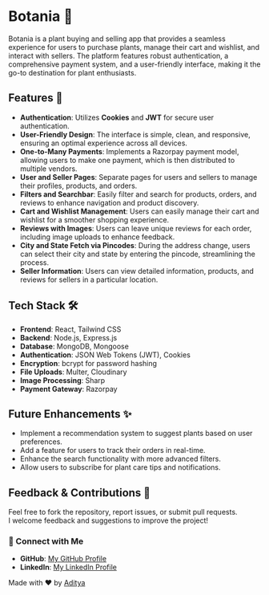 # Botania 🌱

Botania is a plant buying and selling app that provides a seamless experience for users to purchase plants, manage their cart and wishlist, and interact with sellers. The platform features robust authentication, a comprehensive payment system, and a user-friendly interface, making it the go-to destination for plant enthusiasts.

## Features 🚀

- **Authentication**: Utilizes **Cookies** and **JWT** for secure user authentication.
- **User-Friendly Design**: The interface is simple, clean, and responsive, ensuring an optimal experience across all devices.
- **One-to-Many Payments**: Implements a Razorpay payment model, allowing users to make one payment, which is then distributed to multiple vendors.
- **User and Seller Pages**: Separate pages for users and sellers to manage their profiles, products, and orders.
- **Filters and Searchbar**: Easily filter and search for products, orders, and reviews to enhance navigation and product discovery.
- **Cart and Wishlist Management**: Users can easily manage their cart and wishlist for a smoother shopping experience.
- **Reviews with Images**: Users can leave unique reviews for each order, including image uploads to enhance feedback.
- **City and State Fetch via Pincodes**: During the address change, users can select their city and state by entering the pincode, streamlining the process.
- **Seller Information**: Users can view detailed information, products, and reviews for sellers in a particular location.

## Tech Stack 🛠️

- **Frontend**: React, Tailwind CSS
- **Backend**: Node.js, Express.js
- **Database**: MongoDB, Mongoose
- **Authentication**: JSON Web Tokens (JWT), Cookies
- **Encryption**: bcrypt for password hashing
- **File Uploads**: Multer, Cloudinary
- **Image Processing**: Sharp
- **Payment Gateway**: Razorpay

## Future Enhancements ✨

- Implement a recommendation system to suggest plants based on user preferences.
- Add a feature for users to track their orders in real-time.
- Enhance the search functionality with more advanced filters.
- Allow users to subscribe for plant care tips and notifications.

## Feedback & Contributions 🙌

Feel free to fork the repository, report issues, or submit pull requests.  
I welcome feedback and suggestions to improve the project!

### 🌟 Connect with Me

- **GitHub**: [My GitHub Profile](https://github.com/tejash-exe)  
- **LinkedIn**: [My LinkedIn Profile](https://www.linkedin.com/in/aditya-choudhary-31137b291/)  

Made with ❤️ by [Aditya](https://github.com/tejash-exe)